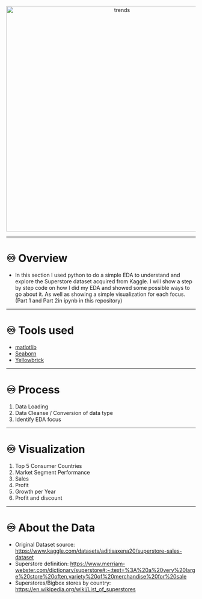 
<p align="center"><img src= "https://www.roberthilllaw.com/wp-content/uploads/sites/1101645/2013/08/big-box-store.jpg" alt ="trends" style='width:600px;'></p>


---
# ♾️ Overview #

* In this section I used python to do a simple EDA to understand and explore the Superstore dataset acquired from Kaggle. I will show a step by step code on how I did my EDA and showed some possible ways to go about it. As well as showing a simple visualization for each focus. (Part 1 and Part 2in ipynb in this repository)
---

# ♾️ Tools used #

*  [matlotlib](https://matplotlib.org/)
*  [Seaborn](https://seaborn.pydata.org/)
*  [Yellowbrick](https://www.scikit-yb.org/en/latest/)

---

# ♾️ Process  #

1. Data Loading 
2. Data Cleanse / Conversion of data type
3. Identify EDA focus

---

# ♾️ Visualization  #

1. Top 5 Consumer Countries
2. Market Segment Performance
3. Sales
4. Profit
5. Growth per Year
6. Profit and discount


---

#  ♾️ About the Data #

* Original Dataset source: https://www.kaggle.com/datasets/aditisaxena20/superstore-sales-dataset
* Superstore definition: https://www.merriam-webster.com/dictionary/superstore#:~:text=%3A%20a%20very%20large%20store%20often,variety%20of%20merchandise%20for%20sale
* Superstores/Bigbox stores by country: https://en.wikipedia.org/wiki/List_of_superstores




